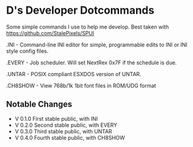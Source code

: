 D's Developer Dotcommands
=

Some simple commands I use to help me develop.
Best taken with https://github.com/StalePixels/SPUI

.INI - Command-line INI editor for simple, programmable edits to INI or INI style config files.

.EVERY - Job scheduler.  Will set NextRex 0x7F if the schedule is due.

.UNTAR - POSIX compliant ESXDOS version of UNTAR.

.CH8SHOW - View 768b/1k 1bit font files in ROM/UDG format

Notable Changes
-
* V 0.1.0         First stable public, with INI
* V 0.2.0         Second stable public, with EVERY
* V 0.3.0         Third stable public, with UNTAR
* V 0.4.0         Fourth stable public, with CH8SHOW



